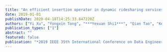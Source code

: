 ```yaml
---
title: "An efficient insertion operator in dynamic ridesharing services"
date: 2019-01-01
publishDate: 2020-04-18T14:25:33.847220Z
authors: ["Yi Xu", "Yongxin Tong", "***Yexuan Shi1***", "Qian Tao", "Ke Xu", "Wei Li"]
publication_types: ["1"]
abstract: ""
featured: false
publication: "*2019 IEEE 35th International Conference on Data Engineering (ICDE)*"
---
```


